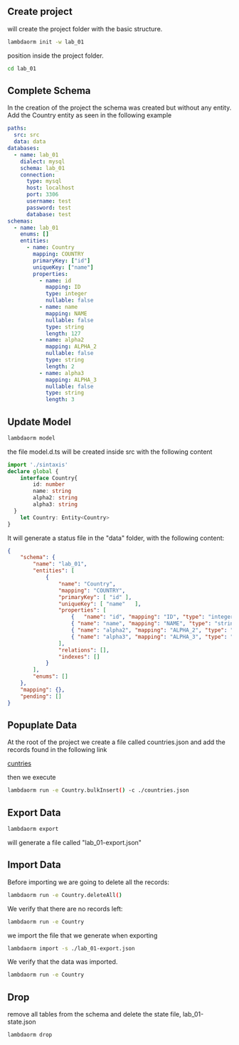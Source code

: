 
## Create project

will create the project folder with the basic structure.

```sh
lambdaorm init -w lab_01
```

position inside the project folder.

```sh
cd lab_01
```

## Complete Schema

In the creation of the project the schema was created but without any entity.
Add the Country entity as seen in the following example

```yaml
paths:
  src: src
  data: data
databases:
  - name: lab_01
    dialect: mysql
    schema: lab_01
    connection:
      type: mysql
      host: localhost
      port: 3306
      username: test
      password: test
      database: test
schemas:
  - name: lab_01
    enums: []
    entities:
      - name: Country
        mapping: COUNTRY
        primaryKey: ["id"]
        uniqueKey: ["name"]
        properties:
          - name: id
            mapping: ID
            type: integer
            nullable: false
          - name: name
            mapping: NAME
            nullable: false
            type: string
            length: 127
          - name: alpha2
            mapping: ALPHA_2
            nullable: false
            type: string
            length: 2
          - name: alpha3
            mapping: ALPHA_3
            nullable: false
            type: string
            length: 3

```

## Update Model

```sh
lambdaorm model
```

the file model.d.ts will be created inside src with the following content

```ts
import './sintaxis'
declare global {
	interface Country{
		id: number
		name: string
		alpha2: string
		alpha3: string
  }
	let Country: Entity<Country>
}
```

It will generate a status file in the "data" folder, with the following content:

```json
{
	"schema": {
		"name": "lab_01",
		"entities": [
			{
				"name": "Country",
				"mapping": "COUNTRY",
				"primaryKey": [ "id" ],
				"uniqueKey": [ "name"	],
				"properties": [
					{	"name": "id", "mapping": "ID", "type": "integer", "nullable": false },
					{ "name": "name", "mapping": "NAME", "type": "string","length": 127, "nullable": false },
					{ "name": "alpha2", "mapping": "ALPHA_2", "type": "string", "length": 2, "nullable": false },
					{ "name": "alpha3", "mapping": "ALPHA_3", "type": "string", "length": 3, "nullable": false }
				],
				"relations": [],
				"indexes": []
			}
		],
		"enums": []
	},
	"mapping": {},
	"pending": []
}
```

## Popuplate Data

At the root of the project we create a file called countries.json and add the records found in the following link

[cuntries](https://github.com/stefangabos/world_countries/blob/master/data/en/countries.json)

then we execute

```sh
lambdaorm run -e Country.bulkInsert() -c ./countries.json
```

## Export Data

```sh
lambdaorm export 
```

will generate a file called "lab_01-export.json"

## Import Data

Before importing we are going to delete all the records:

```sh
lambdaorm run -e Country.deleteAll()
```

We verify that there are no records left:

```sh
lambdaorm run -e Country
```

we import the file that we generate when exporting

```sh
lambdaorm import -s ./lab_01-export.json
```

We verify that the data was imported.

```sh
lambdaorm run -e Country
```

## Drop

remove all tables from the schema and delete the state file, lab_01-state.json

```sh
lambdaorm drop
```
